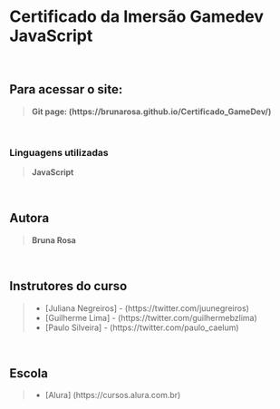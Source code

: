 <h1> Certificado da Imersão Gamedev JavaScript</h1>

<br>
<h2>Para acessar o site:</h2>
<blockquote><b>Git page: (https://brunarosa.github.io/Certificado_GameDev/)</b></blockquote>

<br>
<h3>Linguagens utilizadas</h3>
<blockquote><b>JavaScript</b></blockquote>

<br>
<h2>Autora</h2>
<blockquote><b>Bruna Rosa</b></blockquote>

<br>
<h2>Instrutores do curso</h2>
<blockquote>
    <ul>
        <li>[Juliana Negreiros] - (https://twitter.com/juunegreiros)</li>
        <li>[Guilherme Lima] - (https://twitter.com/guilhermebzlima)</li>
        <li>[Paulo Silveira] - (https://twitter.com/paulo_caelum)</li>
    </ul>
</blockquote>

<br>
<h2>Escola</h2>

<blockquote>
    <ul>
        <li>[Alura] (https://cursos.alura.com.br)</li>
    </ul>
</blockquote>
